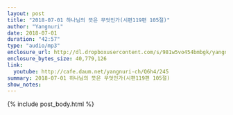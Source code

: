 ```yaml
---
layout: post
title: "2018-07-01 하나님의 뜻은 무엇인가(시편119편 105절)"
author: "Yangnuri"
date: 2018-07-01
duration: "42:57"
type: "audio/mp3"
enclosure_url: http://dl.dropboxusercontent.com/s/981w5vo454bmbgk/yangnurichurch180701.mp3
enclosure_bytes_size: 40,779,126
link:
  youtube: http://cafe.daum.net/yangnuri-ch/Q6h4/245
summary: 2018-07-01 하나님의 뜻은 무엇인가(시편119편 105절)
show_notes:
---
```


{% include post_body.html %}
